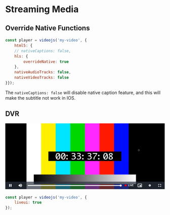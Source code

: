 # Streaming Media

## Override Native Functions

```js
const player = videojs('my-video', {
    html5: {
    // nativeCaptions: false,
    hls: {
        overrideNative: true
    },
    nativeAudioTracks: false,
    nativeVideoTracks: false
}});
```

The `nativeCaptions: false` will disable native caption feature, and this will make the subtitle not work in IOS.

## DVR

[![Demo Image](../assets/screenshot/videojs-live-ui.png)](https://videojs-http-streaming.netlify.app/?debug=false&autoplay=false&muted=false&fluid=false&minified=false&sync-workers=false&liveui=true&llhls=false&url=https%3A%2F%2Flivesim.dashif.org%2Flivesim%2Fmup_30%2Ftestpic_2s%2FManifest.mpd&type=application%2Fdash%2Bxml&keysystems=&buffer-water=false&exact-manifest-timings=false&pixel-diff-selector=false&network-info=false&dts-offset=false&override-native=true&preload=auto&mirror-source=true)

```js
const player = videojs('my-video', {
    liveui: true
});
```
